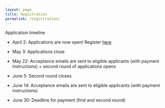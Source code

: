 ```yaml
---
layout: page
title: Registration
permalink: /registration/
---
```


Application timeline

- April 2: Applications are now open! Register <a href="https://eds2024.dakini-pco.com/registration-76.php">here</a> 
  
- May 3: Applications close
  
- May 22: Acceptance emails are sent to eligible applicants (with payment instructions) + second round of applications opens
  
- June 5: Second round closes

- June 14: Acceptance emails are sent to eligible applicants (with payment instructions)

- June 30: Deadline for payment (first and second round)

